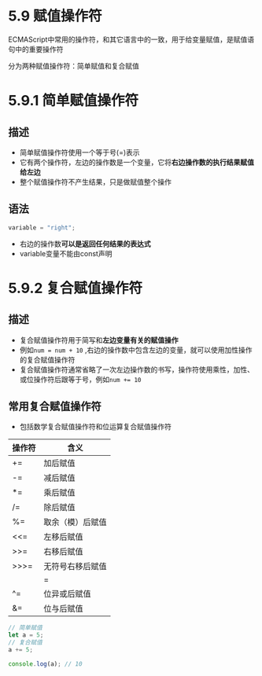# 5.9 赋值操作符

ECMAScript中常用的操作符，和其它语言中的一致，用于给变量赋值，是赋值语句中的重要操作符

分为两种赋值操作符：简单赋值和复合赋值

# 5.9.1 简单赋值操作符

## 描述

- 简单赋值操作符使用一个等于号(=)表示
- 它有两个操作符，左边的操作数是一个变量，它将**右边操作数的执行结果赋值给左边**
- 整个赋值操作符不产生结果，只是做赋值整个操作

## 语法

```jsx
variable = "right";
```

- 右边的操作数**可以是返回任何结果的表达式**
- variable变量不能由const声明

# 5.9.2 复合赋值操作符

## 描述

- 复合赋值操作符用于简写和**左边变量有关的赋值操作**
- 例如`num = num + 10` ,右边的操作数中包含左边的变量，就可以使用加性操作的复合赋值操作符
- 复合赋值操作符通常省略了一次左边操作数的书写，操作符使用乘性，加性、或位操作符后跟等于号，例如`num += 10`

## 常用复合赋值操作符

- 包括数学复合赋值操作符和位运算复合赋值操作符

| 操作符 | 含义 |
| --- | --- |
| += | 加后赋值 |
| -= | 减后赋值 |
| *= | 乘后赋值 |
| /= | 除后赋值 |
| %= | 取余（模）后赋值 |
| <<= | 左移后赋值 |
| >>= | 右移后赋值 |
| >>>= | 无符号右移后赋值 |
| |= | 位或后赋值 |
| ^= | 位异或后赋值 |
| &= | 位与后赋值 |

```jsx
// 简单赋值
let a = 5;
// 复合赋值
a += 5;

console.log(a); // 10
```